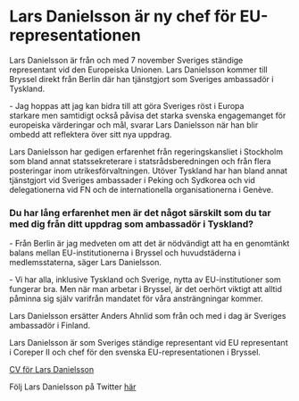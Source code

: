# Lars Danielsson är ny chef för EU-representationen

Lars Danielsson är från och med 7 november Sveriges ständige representant vid den Europeiska Unionen. Lars Danielsson kommer till Bryssel direkt från Berlin där han tjänstgjort som Sveriges ambassadör i Tyskland.


\- Jag hoppas att jag kan bidra till att göra Sveriges röst i Europa starkare men samtidigt också påvisa det starka svenska engagemanget för europeiska värderingar och mål, svarar Lars Danielsson när han blir ombedd att reflektera över sitt nya uppdrag.

Lars Danielsson har gedigen erfarenhet från regeringskansliet i Stockholm som bland annat statssekreterare i statsrådsberedningen och från flera posteringar inom utrikesförvaltningen. Utöver Tyskland har han bland annat tjänstgjort vid Sveriges ambassader i Peking och Sydkorea och vid delegationerna vid FN och de internationella organisationerna i Genève.

### Du har lång erfarenhet men är det något särskilt som du tar med dig från ditt uppdrag som ambassadör i Tyskland?

\- Från Berlin är jag medveten om att det är nödvändigt att ha en genomtänkt balans mellan EU\-institutionerna i Bryssel och huvudstäderna i medlemsstaterna, säger Lars Danielsson.

\- Vi har alla, inklusive Tyskland och Sverige, nytta av EU\-institutioner som fungerar bra. Men när man arbetar i Bryssel, är det oerhört viktigt att alltid påminna sig själv varifrån mandatet för våra ansträngningar kommer.

Lars Danielsson ersätter Anders Ahnlid som från och med i dag är Sveriges ambassadör i Finland.

Lars Danielsson är som Sveriges ständige representant vid EU representant i Coreper II och chef för den svenska EU\-representationen i Bryssel.

[CV för Lars Danielsson](https://www.government.se/sweden-in-the-eu/permanent-representation-of-sweden-to-the-eu/cv-lars-danielsson/)

Följ Lars Danielsson på Twitter [här](https://twitter.com/EUAmbDanielsson)
